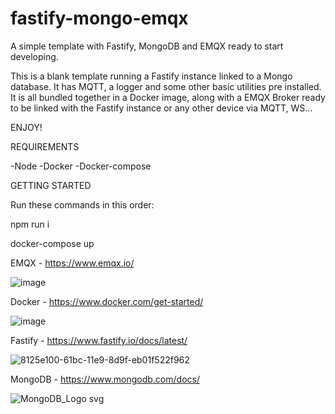 # fastify-mongo-emqx
A simple template with Fastify, MongoDB and EMQX ready to start developing.

This is a blank template running a Fastify instance linked to a Mongo database. It has MQTT, a logger and some other basic utilities pre installed. 
It is all bundled together in a Docker image, along with a EMQX Broker ready to be linked with the Fastify instance or any other device via MQTT, WS...

ENJOY!

REQUIREMENTS

-Node
-Docker
-Docker-compose 

GETTING STARTED

Run these commands in this order:

  npm run i
  
  docker-compose up
  

EMQX - https://www.emqx.io/

![image](https://user-images.githubusercontent.com/90247375/173116073-53a19fe0-2dd1-4399-ab22-2a338adeeca7.png)

Docker - https://www.docker.com/get-started/

![image](https://user-images.githubusercontent.com/90247375/173116215-5ab2402a-f374-4f9e-9ec2-8209ded6c2be.png)

Fastify - https://www.fastify.io/docs/latest/

![8125e100-61bc-11e9-8d9f-eb01f522f962](https://user-images.githubusercontent.com/90247375/173116348-9a10ebf7-5e11-4fe2-ba2f-8f4be7cfb2ad.png)

MongoDB - https://www.mongodb.com/docs/

![MongoDB_Logo svg](https://user-images.githubusercontent.com/90247375/173116417-8fa756fe-0b3c-41cc-9e1d-71bd2d81e891.png)

